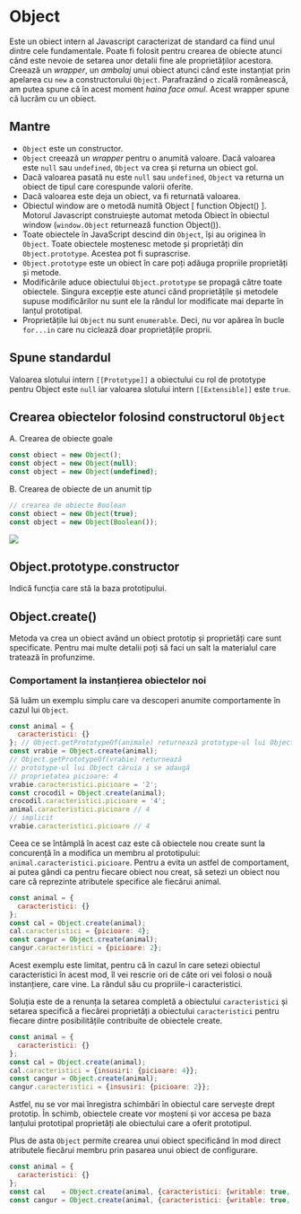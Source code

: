 # Object

Este un obiect intern al Javascript caracterizat de standard ca fiind unul dintre cele fundamentale. Poate fi folosit pentru crearea de obiecte atunci când este nevoie de setarea unor detalii fine ale proprietăților acestora.
Creează un *wrapper*, un *ambalaj* unui obiect atunci când este instanțiat prin apelarea cu `new` a constructorului `Object`. Parafrazând o zicală românească, am putea spune că în acest moment *haina face omul*. Acest wrapper spune că lucrăm cu un obiect.

## Mantre

-   `Object` este un constructor.
-   `Object` creează un *wrapper* pentru o anumită valoare. Dacă valoarea este `null` sau `undefined`, `Object` va crea și returna un obiect gol.
-   Dacă valoarea pasată nu este `null` sau `undefined`, `Object` va returna un obiect de tipul care corespunde valorii oferite.
-   Dacă valoarea este deja un obiect, va fi returnată valoarea.
-   Obiectul window are o metodă numită Object \[ function Object() ]. Motorul Javascript construiește automat metoda Obiect în obiectul window (`window.Object` returnează function Object()).
-   Toate obiectele în JavaScript descind din `Object`, își au originea în `Object`. Toate obiectele moștenesc metode și proprietăți din `Object.prototype`. Acestea pot fi suprascrise.
-   `Object.prototype` este un obiect în care poți adăuga propriile proprietăți și metode.
-   Modificările aduce obiectului `Object.prototype` se propagă către toate obiectele. Singura excepție este atunci când proprietățile și metodele supuse modificărilor nu sunt ele la rândul lor modificate mai departe în lanțul prototipal.
-   Proprietățile lui `Object` nu sunt `enumerable`. Deci, nu vor apărea în bucle `for...in` care nu ciclează doar proprietățile proprii.

## Spune standardul

Valoarea slotului intern `[[Prototype]]` a obiectului cu rol de prototype pentru Object este `null` iar valoarea slotului intern `[[Extensible]]` este `true`.

## Crearea obiectelor folosind constructorul `Object`

A. Crearea de obiecte goale

```javascript
const obiect = new Object();
const object = new Object(null);
const object = new Object(undefined);
```

B. Crearea de obiecte de un anumit tip

```javascript
// crearea de obiecte Boolean
const obiect = new Object(true);
const object = new Object(Boolean());
```

![](ObjectMap.png)

## Object.prototype.constructor

Indică funcția care stă la baza prototipului.

## Object.create()

Metoda va crea un obiect având un obiect prototip și proprietăți care sunt specificate. Pentru mai multe detalii poți să faci un salt la materialul care tratează în profunzime.

### Comportament la instanțierea obiectelor noi

Să luăm un exemplu simplu care va descoperi anumite comportamente în cazul lui `Object`.

```javascript
const animal = {
  caracteristici: {}
}; // Object.getPrototypeOf(animale) returnează prototype-ul lui Object
const vrabie = Object.create(animal);
// Object.getPrototypeOf(vrabie) returnează
// prototype-ul lui Object căruia i se adaugă
// proprietatea picioare: 4
vrabie.caracteristici.picioare = '2';
const crocodil = Object.create(animal);
crocodil.caracteristici.picioare = '4';
animal.caracteristici.picioare // 4
// implicit
vrabie.caracteristici.picioare // 4
```

Ceea ce se întâmplă în acest caz este că obiectele nou create sunt la concurență în a modifica un membru al prototipului: `animal.caracteristici.picioare`. Pentru a evita un astfel de comportament, ai putea gândi ca pentru fiecare obiect nou creat, să setezi un obiect nou care că reprezinte atributele specifice ale fiecărui animal.

```javascript
const animal = {
  caracteristici: {}
};
const cal = Object.create(animal);
cal.caracteristici = {picioare: 4};
const cangur = Object.create(animal);
cangur.caracteristici = {picioare: 2};
```

Acest exemplu este limitat, pentru că în cazul în care setezi obiectul caracteristici în acest mod, îl vei rescrie ori de câte ori vei folosi o nouă instanțiere, care vine. La rândul său cu propriile-i caracteristici.

Soluția este de a renunța la setarea completă a obiectului `caracteristici` și setarea specifică a fiecărei proprietăți a obiectului `caracteristici` pentru fiecare dintre posibilitățile contribuite de obiectele create.

```javascript
const animal = {
  caracteristici: {}
};
const cal = Object.create(animal);
cal.caracteristici = {insusiri: {picioare: 4}};
const cangur = Object.create(animal);
cangur.caracteristici = {insusiri: {picioare: 2}};
```

Astfel, nu se vor mai înregistra schimbări în obiectul care servește drept prototip. În schimb, obiectele create vor moșteni și vor accesa pe baza lanțului prototipal proprietăți ale obiectului care a oferit prototipul.

Plus de asta `Object` permite crearea unui obiect specificând în mod direct atributele fiecărui membru prin pasarea unui obiect de configurare.

```javascript
const animal = {
  caracteristici: {}
};
const cal    = Object.create(animal, {caracteristici: {writable: true, configurable: true, value: {picioare: 4}}});
const cangur = Object.create(animal, {caracteristici: {writable: true, configurable: true, value: {picioare: 2}}});
```
